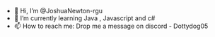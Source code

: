 - 👋 Hi, I’m @JoshuaNewton-rgu
- 🌱 I’m currently learning Java , Javascript and c#
- 📫 How to reach me: Drop me a message on discord - Dottydog05
